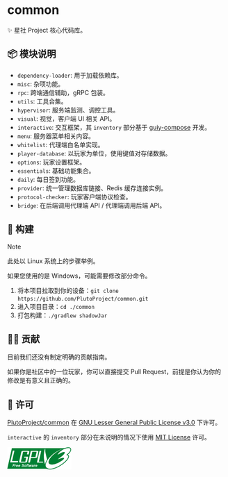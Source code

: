 # common

✨ 星社 Project 核心代码库。

## 📦 模块说明

- `dependency-loader`: 用于加载依赖库。
- `misc`: 杂项功能。
- `rpc`: 跨端通信辅助，gRPC 包装。
- `utils`: 工具合集。
- `hypervisor`: 服务端监测、调控工具。
- `visual`: 视觉，客户端 UI 相关 API。
- `interactive`: 交互框架，其 `inventory` 部分基于 [guiy-compose](https://github.com/MineInAbyss/guiy-compose) 开发。
- `menu`: 服务器菜单相关内容。
- `whitelist`: 代理端白名单实现。
- `player-database`: 以玩家为单位，使用键值对存储数据。
- `options`: 玩家设置框架。
- `essentials`: 基础功能集合。
- `daily`: 每日签到功能。
- `provider`: 统一管理数据库链接、Redis 缓存连接实例。
- `protocol-checker`: 玩家客户端协议检查。
- `bridge`: 在后端调用代理端 API / 代理端调用后端 API。

## 🔧 构建

> [!NOTE]
>
> 此处以 Linux 系统上的步骤举例。
>
> 如果您使用的是 Windows，可能需要修改部分命令。
>

1. 将本项目拉取到你的设备：`git clone https://github.com/PlutoProject/common.git`
2. 进入项目目录：`cd ./common`
3. 打包构建：`./gradlew shadowJar`

## 👨‍💻 贡献

目前我们还没有制定明确的贡献指南。

如果你是社区中的一位玩家，你可以直接提交 Pull Request，前提是你认为你的修改是有意义且正确的。

## 📄️ 许可

[PlutoProject/common](https://github.com/PlutoProject/common)
在 [GNU Lesser General Public License v3.0](https://www.gnu.org/licenses/lgpl-3.0.html) 下许可。

`interactive` 的 `inventory` 部分在未说明的情况下使用 [MIT License](https://opensource.org/license/mit) 许可。

![license](lgpl-v3.png)
